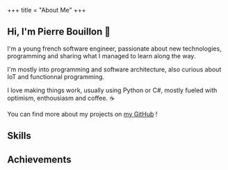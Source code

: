 +++
title = "About Me"
+++

## Hi, I'm Pierre Bouillon 👋

I'm a young french software engineer, passionate about new technologies,
programming and sharing what I managed to learn along the way.

I'm mostly into programming and software architecture, also curious
about IoT and functionnal programming.

I love making things work, usually using Python or C#, mostly fueled with
optimism, enthousiasm and coffee. ☕

You can find more about my projects on [my GitHub](https://github.com/pbouillon) !

## Skills

## Achievements

